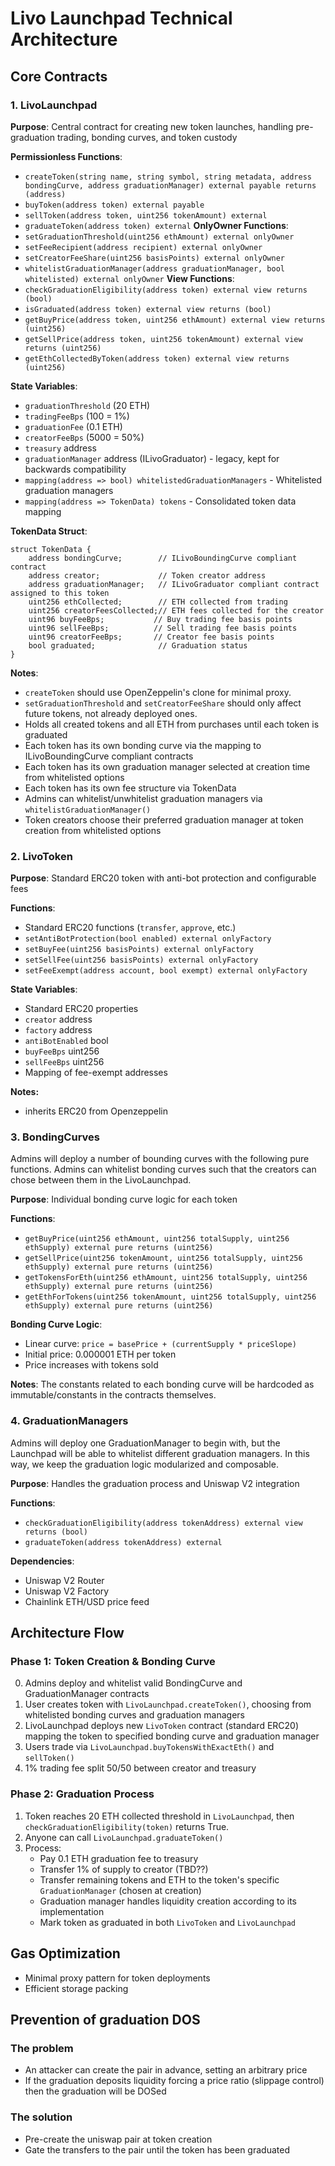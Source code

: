# Livo Launchpad Technical Architecture

## Core Contracts

### 1. LivoLaunchpad
**Purpose**: Central contract for creating new token launches, handling pre-graduation trading, bonding curves, and token custody

**Permissionless Functions**:
- `createToken(string name, string symbol, string metadata, address bondingCurve, address graduationManager) external payable returns (address)`
- `buyToken(address token) external payable`
- `sellToken(address token, uint256 tokenAmount) external`
- `graduateToken(address token) external`
**OnlyOwner Functions**:
- `setGraduationThreshold(uint256 ethAmount) external onlyOwner`
- `setFeeRecipient(address recipient) external onlyOwner`
- `setCreatorFeeShare(uint256 basisPoints) external onlyOwner`
- `whitelistGraduationManager(address graduationManager, bool whitelisted) external onlyOwner`
**View Functions**:
- `checkGraduationEligibility(address token) external view returns (bool)`
- `isGraduated(address token) external view returns (bool)`
- `getBuyPrice(address token, uint256 ethAmount) external view returns (uint256)`
- `getSellPrice(address token, uint256 tokenAmount) external view returns (uint256)`
- `getEthCollectedByToken(address token) external view returns (uint256)`

**State Variables**:
- `graduationThreshold` (20 ETH)
- `tradingFeeBps` (100 = 1%)
- `graduationFee` (0.1 ETH)
- `creatorFeeBps` (5000 = 50%)
- `treasury` address
- `graduationManager` address (ILivoGraduator) - legacy, kept for backwards compatibility
- `mapping(address => bool) whitelistedGraduationManagers` - Whitelisted graduation managers
- `mapping(address => TokenData) tokens` - Consolidated token data mapping

**TokenData Struct**:
```solidity
struct TokenData {
    address bondingCurve;        // ILivoBoundingCurve compliant contract
    address creator;             // Token creator address
    address graduationManager;   // ILivoGraduator compliant contract assigned to this token
    uint256 ethCollected;        // ETH collected from trading
    uint256 creatorFeesCollected;// ETH fees collected for the creator
    uint96 buyFeeBps;           // Buy trading fee basis points
    uint96 sellFeeBps;          // Sell trading fee basis points
    uint96 creatorFeeBps;       // Creator fee basis points
    bool graduated;              // Graduation status
}
```

**Notes**:
- `createToken` should use OpenZeppelin's clone for minimal proxy.
- `setGraduationThreshold` and `setCreatorFeeShare` should only affect future tokens, not already deployed ones.
- Holds all created tokens and all ETH from purchases until each token is graduated
- Each token has its own bonding curve via the mapping to ILivoBoundingCurve compliant contracts
- Each token has its own graduation manager selected at creation time from whitelisted options
- Each token has its own fee structure via TokenData
- Admins can whitelist/unwhitelist graduation managers via `whitelistGraduationManager()`
- Token creators choose their preferred graduation manager at token creation from whitelisted options

### 2. LivoToken

**Purpose**: Standard ERC20 token with anti-bot protection and configurable fees

**Functions**:
- Standard ERC20 functions (`transfer`, `approve`, etc.)
- `setAntiBotProtection(bool enabled) external onlyFactory`
- `setBuyFee(uint256 basisPoints) external onlyFactory`
- `setSellFee(uint256 basisPoints) external onlyFactory`
- `setFeeExempt(address account, bool exempt) external onlyFactory`

**State Variables**:
- Standard ERC20 properties
- `creator` address
- `factory` address
- `antiBotEnabled` bool
- `buyFeeBps` uint256
- `sellFeeBps` uint256
- Mapping of fee-exempt addresses

**Notes:** 
- inherits ERC20 from Openzeppelin 

### 3. BondingCurves

Admins will deploy a number of bounding curves with the following pure functions. Admins can whitelist bonding curves such that the creators can chose between them in the LivoLaunchpad.

**Purpose**: Individual bonding curve logic for each token

**Functions**:
- `getBuyPrice(uint256 ethAmount, uint256 totalSupply, uint256 ethSupply) external pure returns (uint256)`
- `getSellPrice(uint256 tokenAmount, uint256 totalSupply, uint256 ethSupply) external pure returns (uint256)`
- `getTokensForEth(uint256 ethAmount, uint256 totalSupply, uint256 ethSupply) external pure returns (uint256)`
- `getEthForTokens(uint256 tokenAmount, uint256 totalSupply, uint256 ethSupply) external pure returns (uint256)`

**Bonding Curve Logic**:
- Linear curve: `price = basePrice + (currentSupply * priceSlope)`
- Initial price: 0.000001 ETH per token
- Price increases with tokens sold

**Notes**:
The constants related to each bonding curve will be hardcoded as immutable/constants in the contracts themselves.

### 4. GraduationManagers

Admins will deploy one GraduationManager to begin with, but the Launchpad will be able to whitelist different graduation managers. In this way, we keep the graduation logic modularized and composable.

**Purpose**: Handles the graduation process and Uniswap V2 integration

**Functions**:
- `checkGraduationEligibility(address tokenAddress) external view returns (bool)`
- `graduateToken(address tokenAddress) external`

**Dependencies**:
- Uniswap V2 Router
- Uniswap V2 Factory
- Chainlink ETH/USD price feed

## Architecture Flow

### Phase 1: Token Creation & Bonding Curve
0. Admins deploy and whitelist valid BondingCurve and GraduationManager contracts
1. User creates token with `LivoLaunchpad.createToken()`, choosing from whitelisted bonding curves and graduation managers
2. LivoLaunchpad deploys new `LivoToken` contract (standard ERC20) mapping the token to specified bonding curve and graduation manager
3. Users trade via `LivoLaunchpad.buyTokensWithExactEth()` and `sellToken()`
4. 1% trading fee split 50/50 between creator and treasury

### Phase 2: Graduation Process
1. Token reaches 20 ETH collected threshold in `LivoLaunchpad`, then `checkGraduationEligibility(token)` returns True.
2. Anyone can call `LivoLaunchpad.graduateToken()`
4. Process:
   - Pay 0.1 ETH graduation fee to treasury
   - Transfer 1% of supply to creator  (TBD??)
   - Transfer remaining tokens and ETH to the token's specific `GraduationManager` (chosen at creation)
   - Graduation manager handles liquidity creation according to its implementation
   - Mark token as graduated in both `LivoToken` and `LivoLaunchpad`

## Gas Optimization

- Minimal proxy pattern for token deployments
- Efficient storage packing

## Prevention of graduation DOS


### The problem 

- An attacker can create the pair in advance, setting an arbitrary price
- If the graduation deposits liquidity forcing a price ratio (slippage control) then the graduation will be DOSed

### The solution

- Pre-create the uniswap pair at token creation
- Gate the transfers to the pair until the token has been graduated
